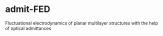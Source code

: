 # admit-FED
Fluctuational electrodynamics of planar multilayer structures with the help of optical admittances
